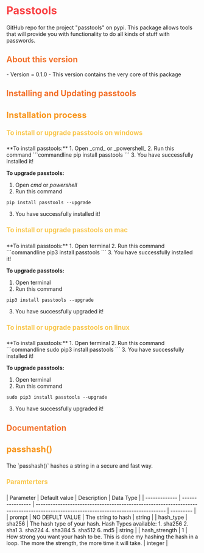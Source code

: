 <h1 style="color: #f94144;">Passtools</h1>
GitHub repo for the project "passtools" on pypi. This package allows tools that will provide you with functionality to do all kinds of stuff with passwords.

<h2 style="color: #F3722C;">About this version</h2>
- Version = 0.1.0
- This version contains the very core of this package

<h2 style="color: #F3722C;">Installing and Updating passtools</h2>
<h3 style="color: #F8961E; font-size: 22px;">Installation process</h3>

<h4 style="color: #F9C74F; font-size: 17px;">To install  or upgrade passtools on windows</h4>
**To install passtools:**
1. Open _cmd_ or _powershell_
2. Run this command
```commandline
pip install passtools
```
3. You have successfully installed it!

**To upgrade passtools:**
1. Open _cmd_ or _powershell_
2. Run this command
```commandline
pip install passtools --upgrade
```
3. You have successfully installed it!

<h4 style="color: #F9C74F; font-size: 17px;">To install or upgrade passtools on mac</h4>
**To install passtools:**
1. Open terminal
2. Run this command
```commandline
pip3 install passtools
```
3. You have successfully installed it!

**To upgrade passtools:**
1. Open terminal
2. Run this command
```commandline
pip3 install passtools --upgrade
```
3. You have successfully upgraded it!

<h4 style="color: #F9C74F; font-size: 17px;">To install or upgrade passtools on linux</h4>
**To install passtools:**
1. Open terminal
2. Run this command
```commandline
sudo pip3 install passtools
```
3. You have successfully installed it!

**To upgrade passtools:**
1. Open terminal
2. Run this command
```commandline
sudo pip3 install passtools --upgrade
```
3. You have successfully upgraded it!  

<h2 style="color: #F3722C;">Documentation</h2>
<h3 style="color: #F8961E; font-size: 22px;">passhash()</h3>
The `passhash()` hashes a string in a secure and fast way.
<h4 style="color: #F9C74F; font-size: 17px;">Paramterters</h4>
|   Parameter   |   Default value  |                                                             Description                                                             | Data Type |
| ------------- | ---------------- | ----------------------------------------------------------------------------------------------------------------------------------- | --------- |
| prompt        |  NO DEFULT VALUE | The string to hash                                                                                                                  | string    |
| hash_type     | sha256           | The hash type of your hash.  Hash Types available: 1. sha256 2. sha1 3. sha224 4. sha384 5. sha512 6. md5                           | string    |
| hash_strength | 1                | How strong you want your hash to be. This is done my hashing the hash in a loop. The more the strength, the more time it will take. | integer   |





